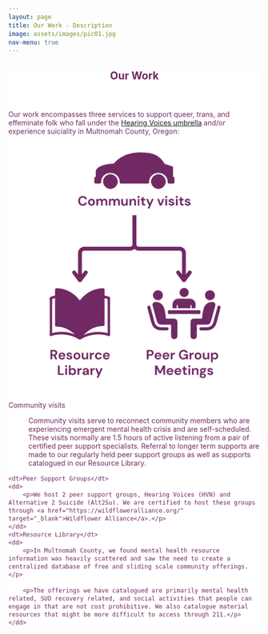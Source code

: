 ```yaml
---
layout: page
title: Our Work - Description
image: assets/images/pic01.jpg
nav-menu: true
---
```


<!-- Main -->
<div id="main" class="alt" style="max-width: 800px;margin:auto;background:white;color:#702963;">

<!-- One -->
<section id="one">
	<div class="inner">
		<header class="major">
			<h1 style="color:#702963;">Our Work</h1>
		</header>
<p>Our work encompasses three services to support queer, trans, and effeminate folk who fall under the <a href="https://www.hearing-voices.org/#content" target="_blank">Hearing Voices umbrella</a> and/or experience suiciality in Multnomah County, Oregon:</p>

<p style="text-align: center;">
	<img src="/assets/images/pic14.png" style="width:400px;max-width: 100%;">
</p>
<dl>
	<dt>Community visits</dt>
	<dd>
		<p>Community visits serve to reconnect community members who are experiencing emergent mental health crisis and are self-scheduled. These visits normally are 1.5 hours of active listening from a pair of certified peer support specialists. Referral to longer term supports are made to our regularly held peer support groups as well as supports catalogued in our Resource Library.</p>
	</dd>

	<dt>Peer Support Groups</dt>
	<dd>
		<p>We host 2 peer support groups, Hearing Voices (HVN) and Alternative 2 Suicide (Alt2Su). We are certified to host these groups through <a href="https://wildfloweralliance.org/" target="_blank">Wildflower Alliance</a>.</p>
	</dd>
    <dt>Resource Library</dt>
	<dd>
		<p>In Multnomah County, we found mental health resource information was heavily scattered and saw the need to create a centralized database of free and sliding scale community offerings.</p> 

		<p>The offerings we have catalogued are primarily mental health related, SUD recovery related, and social activities that people can engage in that are not cost prohibitive. We also catalogue material resources that might be more difficult to access through 211.</p>
	</dd>

	
</dl>


</div>
</section>

</div>

